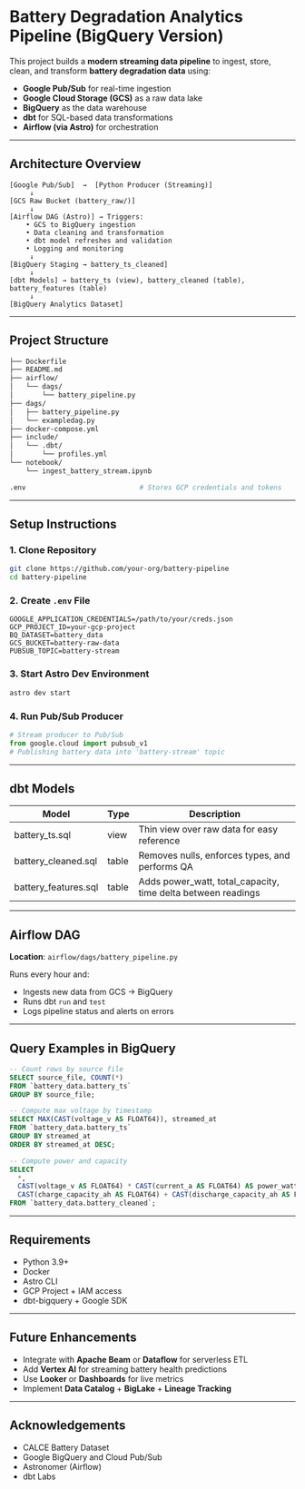 
# Battery Degradation Analytics Pipeline (BigQuery Version)

This project builds a **modern streaming data pipeline** to ingest, store, clean, and transform **battery degradation data** using:

- **Google Pub/Sub** for real-time ingestion
- **Google Cloud Storage (GCS)** as a raw data lake
- **BigQuery** as the data warehouse
- **dbt** for SQL-based data transformations
- **Airflow (via Astro)** for orchestration

---

## Architecture Overview

```plaintext
[Google Pub/Sub]  →  [Python Producer (Streaming)]  
     ↓
[GCS Raw Bucket (battery_raw/)]
     ↓
[Airflow DAG (Astro)] → Triggers:
    • GCS to BigQuery ingestion
    • Data cleaning and transformation
    • dbt model refreshes and validation
    • Logging and monitoring
     ↓
[BigQuery Staging → battery_ts_cleaned]
     ↓
[dbt Models] → battery_ts (view), battery_cleaned (table), battery_features (table)
     ↓
[BigQuery Analytics Dataset]
```

---

## Project Structure

```bash
├── Dockerfile
├── README.md
├── airflow/
│   └── dags/
│       └── battery_pipeline.py
├── dags/
│   ├── battery_pipeline.py
│   └── exampledag.py
├── docker-compose.yml
├── include/
│   └── .dbt/
│       └── profiles.yml
└── notebook/
    └── ingest_battery_stream.ipynb

.env                            # Stores GCP credentials and tokens                     
```

---

## Setup Instructions

### 1. Clone Repository

```bash
git clone https://github.com/your-org/battery-pipeline
cd battery-pipeline
```

### 2. Create `.env` File

```env
GOOGLE_APPLICATION_CREDENTIALS=/path/to/your/creds.json
GCP_PROJECT_ID=your-gcp-project
BQ_DATASET=battery_data
GCS_BUCKET=battery-raw-data
PUBSUB_TOPIC=battery-stream
```

### 3. Start Astro Dev Environment

```bash
astro dev start
```

### 4. Run Pub/Sub Producer

```python
# Stream producer to Pub/Sub
from google.cloud import pubsub_v1
# Publishing battery data into 'battery-stream' topic
```

---

## dbt Models

| Model               | Type   | Description                                                  |
|--------------------|--------|--------------------------------------------------------------|
| battery_ts.sql     | view   | Thin view over raw data for easy reference                   |
| battery_cleaned.sql| table  | Removes nulls, enforces types, and performs QA               |
| battery_features.sql| table | Adds power_watt, total_capacity, time delta between readings |

---

## Airflow DAG

**Location**: `airflow/dags/battery_pipeline.py`

Runs every hour and:

- Ingests new data from GCS → BigQuery
- Runs dbt `run` and `test`
- Logs pipeline status and alerts on errors

---

## Query Examples in BigQuery

```sql
-- Count rows by source file
SELECT source_file, COUNT(*) 
FROM `battery_data.battery_ts` 
GROUP BY source_file;

-- Compute max voltage by timestamp
SELECT MAX(CAST(voltage_v AS FLOAT64)), streamed_at 
FROM `battery_data.battery_ts` 
GROUP BY streamed_at 
ORDER BY streamed_at DESC;

-- Compute power and capacity
SELECT
  *,
  CAST(voltage_v AS FLOAT64) * CAST(current_a AS FLOAT64) AS power_watt,
  CAST(charge_capacity_ah AS FLOAT64) + CAST(discharge_capacity_ah AS FLOAT64) AS total_capacity
FROM `battery_data.battery_cleaned`;
```

---

## Requirements

- Python 3.9+
- Docker
- Astro CLI
- GCP Project + IAM access
- dbt-bigquery + Google SDK

---

## Future Enhancements

- Integrate with **Apache Beam** or **Dataflow** for serverless ETL
- Add **Vertex AI** for streaming battery health predictions
- Use **Looker** or **Dashboards** for live metrics
- Implement **Data Catalog** + **BigLake** + **Lineage Tracking**

---

## Acknowledgements

- CALCE Battery Dataset
- Google BigQuery and Cloud Pub/Sub
- Astronomer (Airflow)
- dbt Labs
